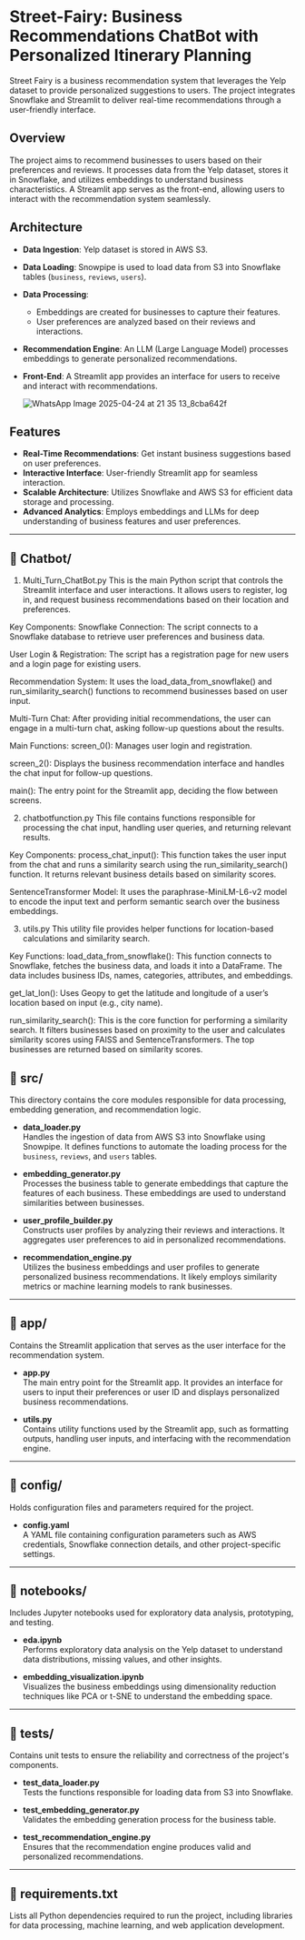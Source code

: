 # Street-Fairy: Business Recommendations ChatBot with Personalized Itinerary Planning

Street Fairy is a business recommendation system that leverages the Yelp dataset to provide personalized suggestions to users. The project integrates Snowflake and Streamlit to deliver real-time recommendations through a user-friendly interface.

## Overview

The project aims to recommend businesses to users based on their preferences and reviews. It processes data from the Yelp dataset, stores it in Snowflake, and utilizes embeddings to understand business characteristics. A Streamlit app serves as the front-end, allowing users to interact with the recommendation system seamlessly.

## Architecture

- **Data Ingestion**: Yelp dataset is stored in AWS S3.
- **Data Loading**: Snowpipe is used to load data from S3 into Snowflake tables (`business`, `reviews`, `users`).
- **Data Processing**:
  - Embeddings are created for businesses to capture their features.
  - User preferences are analyzed based on their reviews and interactions.
- **Recommendation Engine**: An LLM (Large Language Model) processes embeddings to generate personalized recommendations.
- **Front-End**: A Streamlit app provides an interface for users to receive and interact with recommendations.

  ![WhatsApp Image 2025-04-24 at 21 35 13_8cba642f](https://github.com/user-attachments/assets/f2e3c730-01be-4099-9ae4-e88687678c38)


## Features

- **Real-Time Recommendations**: Get instant business suggestions based on user preferences.
- **Interactive Interface**: User-friendly Streamlit app for seamless interaction.
- **Scalable Architecture**: Utilizes Snowflake and AWS S3 for efficient data storage and processing.
- **Advanced Analytics**: Employs embeddings and LLMs for deep understanding of business features and user preferences.

---
## 📁 Chatbot/
1. Multi_Turn_ChatBot.py
This is the main Python script that controls the Streamlit interface and user interactions. It allows users to register, log in, and request business recommendations based on their location and preferences.

Key Components:
Snowflake Connection: The script connects to a Snowflake database to retrieve user preferences and business data.

User Login & Registration: The script has a registration page for new users and a login page for existing users.

Recommendation System: It uses the load_data_from_snowflake() and run_similarity_search() functions to recommend businesses based on user input.

Multi-Turn Chat: After providing initial recommendations, the user can engage in a multi-turn chat, asking follow-up questions about the results.

Main Functions:
screen_0(): Manages user login and registration.

screen_2(): Displays the business recommendation interface and handles the chat input for follow-up questions.

main(): The entry point for the Streamlit app, deciding the flow between screens.

2. chatbotfunction.py
This file contains functions responsible for processing the chat input, handling user queries, and returning relevant results.

Key Components:
process_chat_input(): This function takes the user input from the chat and runs a similarity search using the run_similarity_search() function. It returns relevant business details based on similarity scores.

SentenceTransformer Model: It uses the paraphrase-MiniLM-L6-v2 model to encode the input text and perform semantic search over the business embeddings.

3. utils.py
This utility file provides helper functions for location-based calculations and similarity search.

Key Functions:
load_data_from_snowflake(): This function connects to Snowflake, fetches the business data, and loads it into a DataFrame. The data includes business IDs, names, categories, attributes, and embeddings.

get_lat_lon(): Uses Geopy to get the latitude and longitude of a user’s location based on input (e.g., city name).

run_similarity_search(): This is the core function for performing a similarity search. It filters businesses based on proximity to the user and calculates similarity scores using FAISS and SentenceTransformers. The top businesses are returned based on similarity scores.

## 📁 src/

This directory contains the core modules responsible for data processing, embedding generation, and recommendation logic.

- **data_loader.py**  
  Handles the ingestion of data from AWS S3 into Snowflake using Snowpipe. It defines functions to automate the loading process for the `business`, `reviews`, and `users` tables.

- **embedding_generator.py**  
  Processes the business table to generate embeddings that capture the features of each business. These embeddings are used to understand similarities between businesses.

- **user_profile_builder.py**  
  Constructs user profiles by analyzing their reviews and interactions. It aggregates user preferences to aid in personalized recommendations.

- **recommendation_engine.py**  
  Utilizes the business embeddings and user profiles to generate personalized business recommendations. It likely employs similarity metrics or machine learning models to rank businesses.

---

## 📁 app/

Contains the Streamlit application that serves as the user interface for the recommendation system.

- **app.py**  
  The main entry point for the Streamlit app. It provides an interface for users to input their preferences or user ID and displays personalized business recommendations.

- **utils.py**  
  Contains utility functions used by the Streamlit app, such as formatting outputs, handling user inputs, and interfacing with the recommendation engine.

---

## 📁 config/

Holds configuration files and parameters required for the project.

- **config.yaml**  
  A YAML file containing configuration parameters such as AWS credentials, Snowflake connection details, and other project-specific settings.

---

## 📁 notebooks/

Includes Jupyter notebooks used for exploratory data analysis, prototyping, and testing.

- **eda.ipynb**  
  Performs exploratory data analysis on the Yelp dataset to understand data distributions, missing values, and other insights.

- **embedding_visualization.ipynb**  
  Visualizes the business embeddings using dimensionality reduction techniques like PCA or t-SNE to understand the embedding space.

---

## 📁 tests/

Contains unit tests to ensure the reliability and correctness of the project's components.

- **test_data_loader.py**  
  Tests the functions responsible for loading data from S3 into Snowflake.

- **test_embedding_generator.py**  
  Validates the embedding generation process for the business table.

- **test_recommendation_engine.py**  
  Ensures that the recommendation engine produces valid and personalized recommendations.

---

## 📄 requirements.txt

Lists all Python dependencies required to run the project, including libraries for data processing, machine learning, and web application development.
